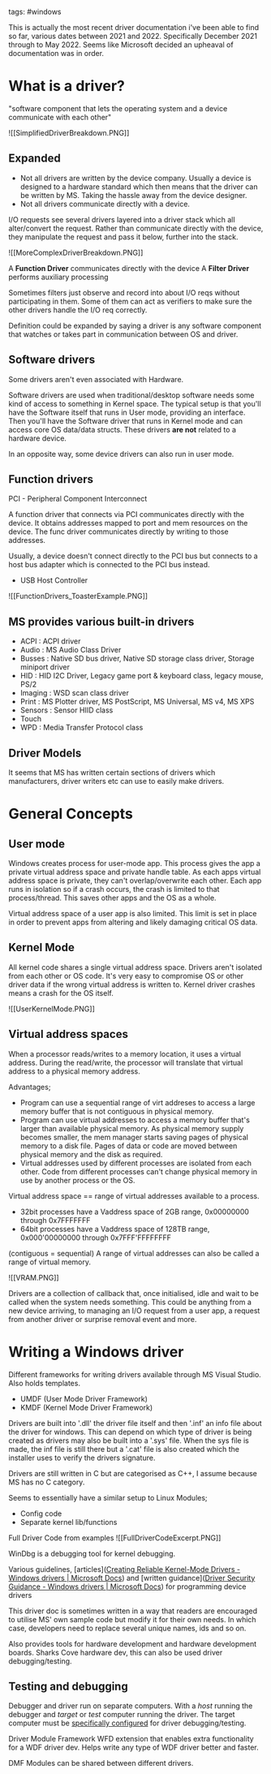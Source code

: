 tags: #windows 

This is actually the most recent driver documentation i've been able to find so far, various dates between 2021 and 2022. Specifically December 2021 through to May 2022. Seems like Microsoft decided an upheaval of documentation was in order. 

# What is a driver?
"software component that lets the operating system and a device communicate with each other"

![[SimplifiedDriverBreakdown.PNG]]

## Expanded
+ Not all drivers are written by the device company. Usually a device is designed to a hardware standard which then means that the driver can be written by MS. Taking the hassle away from the device designer.
+ Not all drivers communicate directly with a device.

I/O requests see several drivers layered into a driver stack which all alter/convert the request. Rather than communicate directly with the device, they manipulate the request and pass it below, further into the stack. 

![[MoreComplexDriverBreakdown.PNG]]

A **Function Driver** communicates directly with the device
A **Filter Driver** performs auxiliary processing

Sometimes filters just observe and record into about I/O reqs without participating in them. Some of them can act as verifiers to make sure the other drivers handle the I/O req correctly.

Definition could be expanded by saying a driver is any software component that watches or takes part in communication between OS and driver.

## Software drivers
Some drivers aren't even associated with Hardware.

Software drivers are used when traditional/desktop software needs some kind of access to something in Kernel space. The typical setup is that you'll have the Software itself that runs in User mode, providing an interface. Then you'll have the Software driver that runs in Kernel mode and can access core OS data/data structs. These drivers **are not** related to a hardware device.

In an opposite way, some device drivers can also run in user mode. 

## Function drivers
PCI - Peripheral Component Interconnect

A function driver that connects via PCI communicates directly with the device. It obtains addresses mapped to port and mem resources on the device. The func driver communicates directly by writing to those addresses. 

Usually, a device doesn't connect directly to the PCI bus but connects to a host bus adapter which is connected to the PCI bus instead. 
+ USB Host Controller

![[FunctionDrivers_ToasterExample.PNG]]


## MS provides various built-in drivers
+ ACPI     : ACPI driver
+ Audio   : MS Audio Class Driver
+ Busses  : Native SD bus driver, Native SD storage class driver, Storage miniport driver
+ HID       : HID I2C Driver, Legacy game port & keyboard class, legacy mouse, PS/2
+ Imaging : WSD scan class driver
+ Print       : MS Plotter driver, MS PostScript, MS Universal, MS v4, MS XPS
+ Sensors  : Sensor HIID class
+ Touch
+ WPD      : Media Transfer Protocol class

## Driver Models
It seems that MS has written certain sections of drivers which manufacturers, driver writers etc can use to easily make drivers.

# General Concepts

## User mode
Windows creates process for user-mode app. This process gives the app a private virtual address space and private handle table. As each apps virtual address space is private, they can't overlap/overwrite each other. Each app runs in isolation so if a crash occurs, the crash is limited to that process/thread. This saves other apps and the OS as a whole. 

Virtual address space of a user app is also limited. This limit is set in place in order to prevent apps from altering and likely damaging critical OS data. 

## Kernel Mode 
All kernel code shares a single virtual address space. Drivers aren't isolated from each other or OS code. It's very easy to compromise OS or other driver data if the wrong virtual address is written to. Kernel driver crashes means a crash for the OS itself. 

![[UserKernelMode.PNG]]

## Virtual address spaces
When a processor reads/writes to a memory location, it uses a virtual address. During the read/write, the processor will translate that virtual address to a physical memory address.

Advantages;
+ Program can use a sequential range of virt addreses to access a large memory buffer that is not contiguous in physical memory. 
+ Program can use virtual addresses to access a memory buffer that's larger than available physical memory. As physical memory supply becomes smaller, the mem manager starts saving pages of physical memory to a disk file. Pages of data or code are moved between physical memory and the disk as required.
+ Virtual addresses used by different processes are isolated from each other. Code from different processes can't change physical memory in use by another process or the OS.

Virtual address space == range of virtual addresses available to a process.
+ 32bit processes have a Vaddress space of 2GB range, 0x00000000 through 0x7FFFFFFF
+ 64bit processes have a Vaddress space of 128TB range, 0x000'00000000 through 0x7FFF'FFFFFFFF


(contiguous = sequential)
A range of virtual addresses can also be called a range of virtual memory. 

![[VRAM.PNG]]

Drivers are a collection of callback that, once initialised, idle and wait to be called when the system needs something. This could be anything from a new device arriving, to managing an I/O request from a user app, a request from another driver or surprise removal event and more.


# Writing a Windows driver
Different frameworks for writing drivers available through MS Visual Studio.
Also holds templates. 
+ UMDF (User Mode Driver Framework)
+ KMDF (Kernel Mode Driver Framework)

Drivers are built into '.dll' the driver file itself and then '.inf' an info file about the driver for windows. This can depend on which type of driver is being created as drivers may also be built into a '.sys' file. When the sys file is made, the inf file is still there but a '.cat' file is also created which the installer uses to verify the drivers signature.

Drivers are still written in C but are categorised as C++, I assume because MS has no C category.

Seems to essentially have a similar setup to Linux Modules;
+ Config code
+ Separate kernel lib/functions

Full Driver Code from examples
![[FullDriverCodeExcerpt.PNG]]

WinDbg is a debugging tool for kernel debugging.

Various guidelines, [articles]([Creating Reliable Kernel-Mode Drivers - Windows drivers | Microsoft Docs](https://docs.microsoft.com/en-us/windows-hardware/drivers/kernel/creating-reliable-kernel-mode-drivers)) and [written guidance]([Driver Security Guidance - Windows drivers | Microsoft Docs](https://docs.microsoft.com/en-us/windows-hardware/drivers/driversecurity/)) for programming device drivers

This driver doc is sometimes written in a way that readers are encouraged to utilise MS' own sample code but modify it for their own needs. In which case, developers need to replace several unique names, ids and so on.

Also provides tools for hardware development and hardware development boards. Sharks Cove hardware dev, this can also be used driver debugging/testing.

## Testing and debugging
Debugger and driver run on separate computers. With a *host* running the debugger and *target* or *test* computer running the driver. The target computer must be [specifically configured](https://docs.microsoft.com/en-us/windows-hardware/drivers/gettingstarted/provision-a-target-computer-wdk-8-1) for driver debugging/testing.

Driver Module Framework
WFD extension that enables extra functionality for a WDF driver dev. Helps write any type of WDF driver better and faster. 

DMF Modules can be shared between different drivers. 


